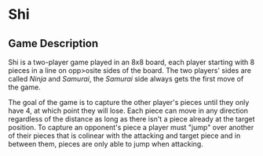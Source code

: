 # Shi

## Game Description

<p>Shi is a two-player game played in an 8x8 board, each player starting with 8 pieces in a line on opp>osite sides of the board. The two players' sides are called <em>Ninja</em> and <em>Samurai</em>, the <em>Samurai</em> side always gets the first move of the game.</p>
<p>The goal of the game is to capture the other player's pieces until they only have 4, at which point they will lose. Each piece can move in any direction regardless of the distance as long as there isn't a piece already at the target position. To capture an opponent's piece a player must "jump" over another of their pieces that is colinear with the attacking and target piece and in between them, pieces are only able to jump when attacking.</p>
